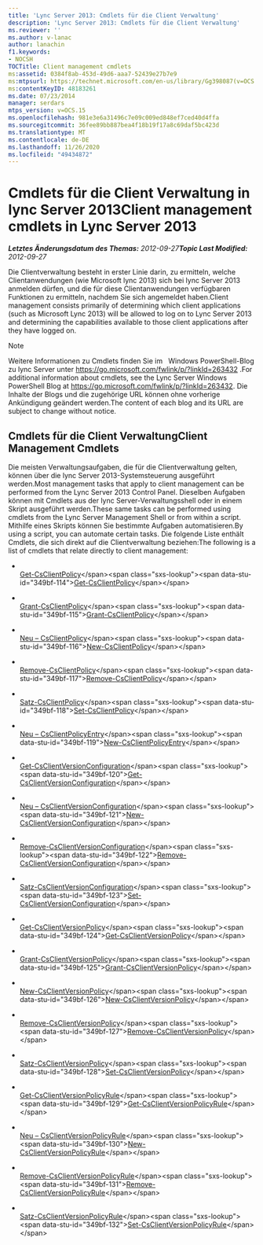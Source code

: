```yaml
---
title: 'Lync Server 2013: Cmdlets für die Client Verwaltung'
description: 'Lync Server 2013: Cmdlets für die Client Verwaltung'
ms.reviewer: ''
ms.author: v-lanac
author: lanachin
f1.keywords:
- NOCSH
TOCTitle: Client management cmdlets
ms:assetid: 0384f8ab-453d-49d6-aaa7-52439e27b7e9
ms:mtpsurl: https://technet.microsoft.com/en-us/library/Gg398087(v=OCS.15)
ms:contentKeyID: 48183261
ms.date: 07/23/2014
manager: serdars
mtps_version: v=OCS.15
ms.openlocfilehash: 981e3e6a31496c7e09c009ed848ef7ced40d4ffa
ms.sourcegitcommit: 36fee89bb887bea4f18b19f17a8c69daf5bc423d
ms.translationtype: MT
ms.contentlocale: de-DE
ms.lasthandoff: 11/26/2020
ms.locfileid: "49434872"
---
```

# <a name="client-management-cmdlets-in-lync-server-2013"></a><span data-ttu-id="349bf-103">Cmdlets für die Client Verwaltung in lync Server 2013</span><span class="sxs-lookup"><span data-stu-id="349bf-103">Client management cmdlets in Lync Server 2013</span></span>

<div data-xmlns="http://www.w3.org/1999/xhtml">

<div class="topic" data-xmlns="http://www.w3.org/1999/xhtml" data-msxsl="urn:schemas-microsoft-com:xslt" data-cs="https://msdn.microsoft.com/">

<div data-asp="https://msdn2.microsoft.com/asp">



</div>

<div id="mainSection">

<div id="mainBody"><span data-ttu-id="349bf-104">

<span> </span></span><span class="sxs-lookup"><span data-stu-id="349bf-104">

<span> </span></span></span>

<span data-ttu-id="349bf-105">_**Letztes Änderungsdatum des Themas:** 2012-09-27_</span><span class="sxs-lookup"><span data-stu-id="349bf-105">_**Topic Last Modified:** 2012-09-27_</span></span>

<span data-ttu-id="349bf-106">Die Clientverwaltung besteht in erster Linie darin, zu ermitteln, welche Clientanwendungen (wie Microsoft lync 2013) sich bei lync Server 2013 anmelden dürfen, und die für diese Clientanwendungen verfügbaren Funktionen zu ermitteln, nachdem Sie sich angemeldet haben.</span><span class="sxs-lookup"><span data-stu-id="349bf-106">Client management consists primarily of determining which client applications (such as Microsoft Lync 2013) will be allowed to log on to Lync Server 2013 and determining the capabilities available to those client applications after they have logged on.</span></span>

<div>


> [!NOTE]
> <span data-ttu-id="349bf-107">Weitere Informationen zu Cmdlets finden Sie im &nbsp; Windows PowerShell-Blog zu lync Server unter <A href="https://go.microsoft.com/fwlink/p/?linkid=263432">https://go.microsoft.com/fwlink/p/?linkId=263432</A> .</span><span class="sxs-lookup"><span data-stu-id="349bf-107">For additional information about cmdlets, see the Lync Server&nbsp;Windows PowerShell Blog at <A href="https://go.microsoft.com/fwlink/p/?linkid=263432">https://go.microsoft.com/fwlink/p/?linkId=263432</A>.</span></span> <span data-ttu-id="349bf-108">Die Inhalte der Blogs und die zugehörige URL können ohne vorherige Ankündigung geändert werden.</span><span class="sxs-lookup"><span data-stu-id="349bf-108">The content of each blog and its URL are subject to change without notice.</span></span>



</div>

<div>

## <a name="client-management-cmdlets"></a><span data-ttu-id="349bf-109">Cmdlets für die Client Verwaltung</span><span class="sxs-lookup"><span data-stu-id="349bf-109">Client Management Cmdlets</span></span>

<span data-ttu-id="349bf-110">Die meisten Verwaltungsaufgaben, die für die Clientverwaltung gelten, können über die lync Server 2013-Systemsteuerung ausgeführt werden.</span><span class="sxs-lookup"><span data-stu-id="349bf-110">Most management tasks that apply to client management can be performed from the Lync Server 2013 Control Panel.</span></span> <span data-ttu-id="349bf-111">Dieselben Aufgaben können mit Cmdlets aus der lync Server-Verwaltungsshell oder in einem Skript ausgeführt werden.</span><span class="sxs-lookup"><span data-stu-id="349bf-111">These same tasks can be performed using cmdlets from the Lync Server Management Shell or from within a script.</span></span> <span data-ttu-id="349bf-112">Mithilfe eines Skripts können Sie bestimmte Aufgaben automatisieren.</span><span class="sxs-lookup"><span data-stu-id="349bf-112">By using a script, you can automate certain tasks.</span></span> <span data-ttu-id="349bf-113">Die folgende Liste enthält Cmdlets, die sich direkt auf die Clientverwaltung beziehen:</span><span class="sxs-lookup"><span data-stu-id="349bf-113">The following is a list of cmdlets that relate directly to client management:</span></span>

  - <span></span>  
    <span data-ttu-id="349bf-114">[Get-CsClientPolicy](https://technet.microsoft.com/library/Gg398830(v=OCS.15))</span><span class="sxs-lookup"><span data-stu-id="349bf-114">[Get-CsClientPolicy](https://technet.microsoft.com/library/Gg398830(v=OCS.15))</span></span>

  - <span></span>  
    <span data-ttu-id="349bf-115">[Grant-CsClientPolicy](https://technet.microsoft.com/library/Gg412942(v=OCS.15))</span><span class="sxs-lookup"><span data-stu-id="349bf-115">[Grant-CsClientPolicy](https://technet.microsoft.com/library/Gg412942(v=OCS.15))</span></span>

  - <span></span>  
    <span data-ttu-id="349bf-116">[Neu – CsClientPolicy](https://technet.microsoft.com/library/Gg425949(v=OCS.15))</span><span class="sxs-lookup"><span data-stu-id="349bf-116">[New-CsClientPolicy](https://technet.microsoft.com/library/Gg425949(v=OCS.15))</span></span>

  - <span></span>  
    <span data-ttu-id="349bf-117">[Remove-CsClientPolicy](https://technet.microsoft.com/library/Gg425772(v=OCS.15))</span><span class="sxs-lookup"><span data-stu-id="349bf-117">[Remove-CsClientPolicy](https://technet.microsoft.com/library/Gg425772(v=OCS.15))</span></span>

  - <span></span>  
    <span data-ttu-id="349bf-118">[Satz-CsClientPolicy](https://technet.microsoft.com/library/Gg398300(v=OCS.15))</span><span class="sxs-lookup"><span data-stu-id="349bf-118">[Set-CsClientPolicy](https://technet.microsoft.com/library/Gg398300(v=OCS.15))</span></span>

<!-- end list -->

  - <span></span>  
    <span data-ttu-id="349bf-119">[Neu – CsClientPolicyEntry](https://technet.microsoft.com/library/Gg399046(v=OCS.15))</span><span class="sxs-lookup"><span data-stu-id="349bf-119">[New-CsClientPolicyEntry](https://technet.microsoft.com/library/Gg399046(v=OCS.15))</span></span>

<!-- end list -->

  - <span></span>  
    <span data-ttu-id="349bf-120">[Get-CsClientVersionConfiguration](https://technet.microsoft.com/library/Gg399072(v=OCS.15))</span><span class="sxs-lookup"><span data-stu-id="349bf-120">[Get-CsClientVersionConfiguration](https://technet.microsoft.com/library/Gg399072(v=OCS.15))</span></span>

  - <span></span>  
    <span data-ttu-id="349bf-121">[Neu – CsClientVersionConfiguration](https://technet.microsoft.com/library/Gg399029(v=OCS.15))</span><span class="sxs-lookup"><span data-stu-id="349bf-121">[New-CsClientVersionConfiguration](https://technet.microsoft.com/library/Gg399029(v=OCS.15))</span></span>

  - <span></span>  
    <span data-ttu-id="349bf-122">[Remove-CsClientVersionConfiguration](https://technet.microsoft.com/library/Gg425925(v=OCS.15))</span><span class="sxs-lookup"><span data-stu-id="349bf-122">[Remove-CsClientVersionConfiguration](https://technet.microsoft.com/library/Gg425925(v=OCS.15))</span></span>

  - <span></span>  
    <span data-ttu-id="349bf-123">[Satz-CsClientVersionConfiguration](https://technet.microsoft.com/library/Gg398623(v=OCS.15))</span><span class="sxs-lookup"><span data-stu-id="349bf-123">[Set-CsClientVersionConfiguration](https://technet.microsoft.com/library/Gg398623(v=OCS.15))</span></span>

<!-- end list -->

  - <span></span>  
    <span data-ttu-id="349bf-124">[Get-CsClientVersionPolicy](https://technet.microsoft.com/library/Gg398957(v=OCS.15))</span><span class="sxs-lookup"><span data-stu-id="349bf-124">[Get-CsClientVersionPolicy](https://technet.microsoft.com/library/Gg398957(v=OCS.15))</span></span>

  - <span></span>  
    <span data-ttu-id="349bf-125">[Grant-CsClientVersionPolicy](https://technet.microsoft.com/library/Gg412903(v=OCS.15))</span><span class="sxs-lookup"><span data-stu-id="349bf-125">[Grant-CsClientVersionPolicy](https://technet.microsoft.com/library/Gg412903(v=OCS.15))</span></span>

  - <span></span>  
    <span data-ttu-id="349bf-126">[New-CsClientVersionPolicy](https://technet.microsoft.com/library/Gg398709(v=OCS.15))</span><span class="sxs-lookup"><span data-stu-id="349bf-126">[New-CsClientVersionPolicy](https://technet.microsoft.com/library/Gg398709(v=OCS.15))</span></span>

  - <span></span>  
    <span data-ttu-id="349bf-127">[Remove-CsClientVersionPolicy](https://technet.microsoft.com/library/Gg425801(v=OCS.15))</span><span class="sxs-lookup"><span data-stu-id="349bf-127">[Remove-CsClientVersionPolicy](https://technet.microsoft.com/library/Gg425801(v=OCS.15))</span></span>

  - <span></span>  
    <span data-ttu-id="349bf-128">[Satz-CsClientVersionPolicy](https://technet.microsoft.com/library/Gg398876(v=OCS.15))</span><span class="sxs-lookup"><span data-stu-id="349bf-128">[Set-CsClientVersionPolicy](https://technet.microsoft.com/library/Gg398876(v=OCS.15))</span></span>

<!-- end list -->

  - <span></span>  
    <span data-ttu-id="349bf-129">[Get-CsClientVersionPolicyRule](https://technet.microsoft.com/library/Gg413048(v=OCS.15))</span><span class="sxs-lookup"><span data-stu-id="349bf-129">[Get-CsClientVersionPolicyRule](https://technet.microsoft.com/library/Gg413048(v=OCS.15))</span></span>

  - <span></span>  
    <span data-ttu-id="349bf-130">[Neu – CsClientVersionPolicyRule](https://technet.microsoft.com/library/Gg398905(v=OCS.15))</span><span class="sxs-lookup"><span data-stu-id="349bf-130">[New-CsClientVersionPolicyRule](https://technet.microsoft.com/library/Gg398905(v=OCS.15))</span></span>

  - <span></span>  
    <span data-ttu-id="349bf-131">[Remove-CsClientVersionPolicyRule](https://technet.microsoft.com/library/Gg398541(v=OCS.15))</span><span class="sxs-lookup"><span data-stu-id="349bf-131">[Remove-CsClientVersionPolicyRule](https://technet.microsoft.com/library/Gg398541(v=OCS.15))</span></span>

  - <span></span>  
    <span data-ttu-id="349bf-132">[Satz-CsClientVersionPolicyRule](https://technet.microsoft.com/library/Gg425790(v=OCS.15))</span><span class="sxs-lookup"><span data-stu-id="349bf-132">[Set-CsClientVersionPolicyRule](https://technet.microsoft.com/library/Gg425790(v=OCS.15))</span></span>

<span data-ttu-id="349bf-133"></div>

</div>

<span> </span>

</div>

</div>

</span><span class="sxs-lookup"><span data-stu-id="349bf-133"></div>

</div>

<span> </span>

</div>

</div>

</span></span></div>

